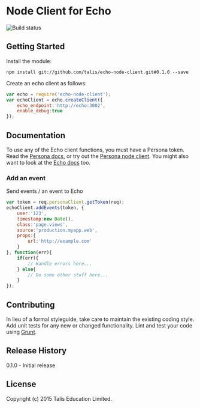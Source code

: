 Node Client for Echo
==============

![Build status](https://travis-ci.org/talis/echo-node-client.svg?branch=master)

## Getting Started
Install the module:

```npm install git://github.com/talis/echo-node-client.git#0.1.0 --save```

Create an echo client as follows:

```javascript
var echo = require('echo-node-client');
var echoClient = echo.createClient({
    echo_endpoint:'http://echo:3002',
    enable_debug:true
});
```

## Documentation

To use any of the Echo client functions, you must have a Persona token. Read the [Persona docs](http://docs.talispersona.apiary.io/), or try
out the [Persona node client](https://github.com/talis/persona-node-client). You might also want to look at the [Echo docs](http://docs.talisecho.apiary.io/) too.

### Add an event
Send events / an event to Echo

```javascript
var token = req.personaClient.getToken(req);
echoClient.addEvents(token, {
    user:'123',
    timestamp:new Date(),
    class:'page.views',
    source:'production.myapp.web',
    props:{
        url:'http://example.com'
    }
}, function(err){
    if(err){
        // Handle errors here...
    } else{
        // Do some other stuff here...
    }
});
```

## Contributing
In lieu of a formal styleguide, take care to maintain the existing coding style. Add unit tests for any new or changed functionality. Lint and test your code using [Grunt](http://gruntjs.com/).

## Release History

0.1.0 - Initial release

## License
Copyright (c) 2015 Talis Education Limited.
